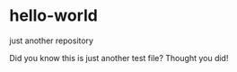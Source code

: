 # hello-world
just another repository

Did you know this is just another test file?
Thought you did!

